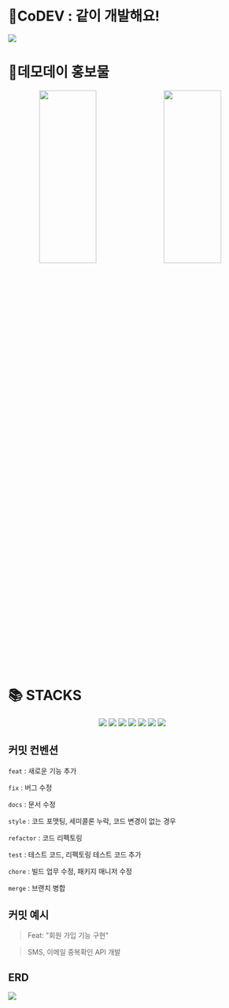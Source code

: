 <div>
    <h1>🍏CoDEV : 같이 개발해요! </h1>
</div>



<img src="https://user-images.githubusercontent.com/74559561/224093141-d2d18077-c755-431b-8fbd-3a811b961d9d.jpg" />
<div>
    <h1>🍏데모데이 홍보물 </h1>
</div>
<div align="center">
    <img align="left" width="48%" height="30%" src="https://user-images.githubusercontent.com/74559561/224093625-e4d96e63-c254-4e18-aaab-c7720c5e7712.jpg" />
    <img  width="48%" height="30%" src="https://user-images.githubusercontent.com/74559561/224093674-139e119f-4298-4c31-91fa-5979a247b5ac.jpg" />
</div>

<div><h1>📚 STACKS</h1></div>

<div align=center> 
  <img src="https://img.shields.io/badge/java-f26363?style=for-the-badge&logo=java&logoColor=white"/> 
  <img src="https://img.shields.io/badge/spring-87B8361?style=for-the-badge&logo=spring&logoColor=white"/>
  <img src="https://img.shields.io/badge/mysql-4479A1?style=for-the-badge&logo=mysql&logoColor=white"/>
  <img src="https://img.shields.io/badge/mybatis-5e5a5a?style=for-the-badge&logo=mybatis&logoColor=white"/>
  <img src="https://img.shields.io/badge/mongoDB-47A248?style=for-the-badge&logo=MongoDB&logoColor=white"/>
  <img src="https://img.shields.io/badge/kotlin-27A351?style=for-the-badge&logo=kotlin&logoColor=white"/>
  <img src="https://img.shields.io/badge/stomp-875DD2?style=for-the-badge&logo=stomp&logoColor=white"/>
</div>


## 커밋 컨벤션
`feat` : 새로운 기능 추가

`fix` : 버그 수정

`docs` : 문서 수정

`style` : 코드 포맷팅, 세미콜론 누락, 코드 변경이 없는 경우

`refactor` : 코드 리펙토링

`test` : 테스트 코드, 리펙토링 테스트 코드 추가

`chore` : 빌드 업무 수정, 패키지 매니저 수정

`merge` : 브랜치 병합


## 커밋 예시
> Feat: "회원 가입 기능 구현"

> SMS, 이메일 중복확인 API 개발


## ERD
<img src="https://user-images.githubusercontent.com/74559561/211275902-1aa6a493-574c-4974-b08a-5beda41eade7.png" />
